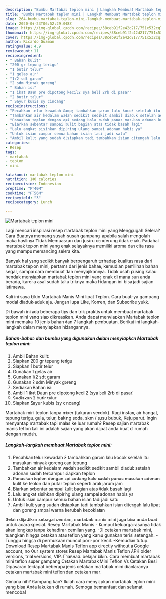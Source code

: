 ```yaml
---
description: "Bumbu Martabak teplon mini | Langkah Membuat Martabak teplon mini Yang Enak dan Simpel"
title: "Bumbu Martabak teplon mini | Langkah Membuat Martabak teplon mini Yang Enak dan Simpel"
slug: 264-bumbu-martabak-teplon-mini-langkah-membuat-martabak-teplon-mini-yang-enak-dan-simpel
date: 2020-06-23T06:52:29.008Z
image: https://img-global.cpcdn.com/recipes/38ceb91f2e42d217/751x532cq70/martabak-teplon-mini-foto-resep-utama.jpg
thumbnail: https://img-global.cpcdn.com/recipes/38ceb91f2e42d217/751x532cq70/martabak-teplon-mini-foto-resep-utama.jpg
cover: https://img-global.cpcdn.com/recipes/38ceb91f2e42d217/751x532cq70/martabak-teplon-mini-foto-resep-utama.jpg
author: Ricardo Guzman
ratingvalue: 4.9
reviewcount: 11
recipeingredient:
- " Bahan kulit"
- "200 gr tepung terigu"
- "1 butir telur"
- "1 gelas air"
- "1/2 sdt garam"
- "2 sdm Minyak goreng"
- " Bahan isi"
- "1 ikat Daun pre dipotong kecil2 sya beli 2rb di pasar"
- "2 butir telur"
- " Sayur kubis sy cincang"
recipeinstructions:
- "Pecahkan telur kewadah &amp; tambahkan garam lalu kocok setelah itu masukan minyak goreng dan tepung"
- "Tambahkan air kedalam wadah sedikit sedikit sambil diaduk setelah adonan sudah tercampur siapkan teplon"
- "Panaskan teplon dengan api sedang kalo sudah panas masukan adonan kulit ke teplon dan putar teplon seperti arah jarum jam"
- "Biarkan sebentar sampai kulit bagian atas tidak basah lagi"
- "Lalu angkat sisihkan dipiring ulang sampai adonan habis ya"
- "Untuk isian campur semua bahan isian tadi jadi satu"
- "Ambil kulit yang sudah disiapkan tadi tambahkan isian ditengah lalu lipat dan goreng smpai warna berubah kecoklatan"
categories:
- Resep
tags:
- martabak
- teplon
- mini

katakunci: martabak teplon mini 
nutrition: 180 calories
recipecuisine: Indonesian
preptime: "PT40M"
cooktime: "PT56M"
recipeyield: "3"
recipecategory: Lunch

---
```



![Martabak teplon mini](https://img-global.cpcdn.com/recipes/38ceb91f2e42d217/751x532cq70/martabak-teplon-mini-foto-resep-utama.jpg)

Lagi mencari inspirasi resep martabak teplon mini yang Menggugah Selera? Cara Buatnya memang susah-susah gampang. apabila salah mengolah maka hasilnya Tidak Memuaskan dan justru cenderung tidak enak. Padahal martabak teplon mini yang enak selayaknya memiliki aroma dan cita rasa yang mampu memancing selera kita.

Banyak hal yang sedikit banyak berpengaruh terhadap kualitas rasa dari martabak teplon mini, pertama dari jenis bahan, kemudian pemilihan bahan segar, sampai cara membuat dan menyajikannya. Tidak usah pusing kalau hendak menyiapkan martabak teplon mini yang enak di mana pun anda berada, karena asal sudah tahu triknya maka hidangan ini bisa jadi sajian istimewa.

Kali ini saya bikin Martabak Manis Mini lipat Teplon. Cara buatnya gampang modal diaduk-aduk aja. Jangan lupa Like, Komen, dan Subscribe yukk.


Di bawah ini ada beberapa tips dan trik praktis untuk membuat martabak teplon mini yang siap dikreasikan. Anda dapat menyiapkan Martabak teplon mini memakai 10 jenis bahan dan 7 langkah pembuatan. Berikut ini langkah-langkah dalam menyiapkan hidangannya.

<!--inarticleads1-->

##### Bahan-bahan dan bumbu yang digunakan dalam menyiapkan Martabak teplon mini:

1. Ambil  Bahan kulit:
1. Siapkan 200 gr tepung terigu
1. Siapkan 1 butir telur
1. Gunakan 1 gelas air
1. Gunakan 1/2 sdt garam
1. Gunakan 2 sdm Minyak goreng
1. Sediakan  Bahan isi:
1. Ambil 1 ikat Daun pre dipotong kecil2 (sya beli 2rb di pasar)
1. Sediakan 2 butir telur
1. Siapkan  Sayur kubis (sy cincang)


Martabak mini teplon tanpa mixer (takaran sendok). Ragi instan, air hangat, tepung terigu, gula, telur, baking soda, skm / susu bubuk, Keju parut. Ingin menyantap martabak tapi malas ke luar rumah? Resep sajian martabak manis teflon kali ini adalah sajian yang akan dapat anda buat di rumah dengan mudah. 

<!--inarticleads2-->

##### Langkah-langkah membuat Martabak teplon mini:

1. Pecahkan telur kewadah &amp; tambahkan garam lalu kocok setelah itu masukan minyak goreng dan tepung
1. Tambahkan air kedalam wadah sedikit sedikit sambil diaduk setelah adonan sudah tercampur siapkan teplon
1. Panaskan teplon dengan api sedang kalo sudah panas masukan adonan kulit ke teplon dan putar teplon seperti arah jarum jam
1. Biarkan sebentar sampai kulit bagian atas tidak basah lagi
1. Lalu angkat sisihkan dipiring ulang sampai adonan habis ya
1. Untuk isian campur semua bahan isian tadi jadi satu
1. Ambil kulit yang sudah disiapkan tadi tambahkan isian ditengah lalu lipat dan goreng smpai warna berubah kecoklatan


Selain dijadikan sebagai cemilan, martabak manis mini juga bisa anda buat untuk acara spesial. Resep Martabak Manis - Kumpul keluarga rasanya tidak akan lengkap tanpa kehadiran cemilan yang. -Di cetakan martabak mini, tuangkan hingga cetakan atau teflon yang kamu gunakan terisi setengah. -Tunggu hingga di permukaan muncul pori-pori kecil. -Kemudian tutup. Download Resep Martabak Manis Teflon app directly without a Google account, no Our system stores Resep Martabak Manis Teflon APK older versions, trial versions, VIP. Главная. belajar bikin. Cara membuat martabak mini teflon super gampang Cetakan Martabak Mini Teflon Vs Cetakan Besi Dipasaran terdapat beberapa jenis cetakan martabak mini diantaranya cetakan martabak mini teflon dan cetakan mar. 

Gimana nih? Gampang kan? Itulah cara menyiapkan martabak teplon mini yang bisa Anda lakukan di rumah. Semoga bermanfaat dan selamat mencoba!
